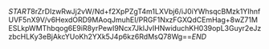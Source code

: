$START$8rZrDIzwRwJj2vW/Nd+f2XpPZgT4m1LXVbj6/iJ0iYWhsqcBMzk1YIhnfUVF5nX9V/v6HexdORD9MAoqJmuhEI/PRGF1NxzFGXQdCEmHag+8wZ71MESLkpWMThbqog6E9iR8yrPewI9Ncx7JklJvIHNwiduchKH039opL3Guyr2eJzzbcHLKy3eBjAkcYUoKh2YXk5J4p6kz6RdMsQ78Wg==$END$